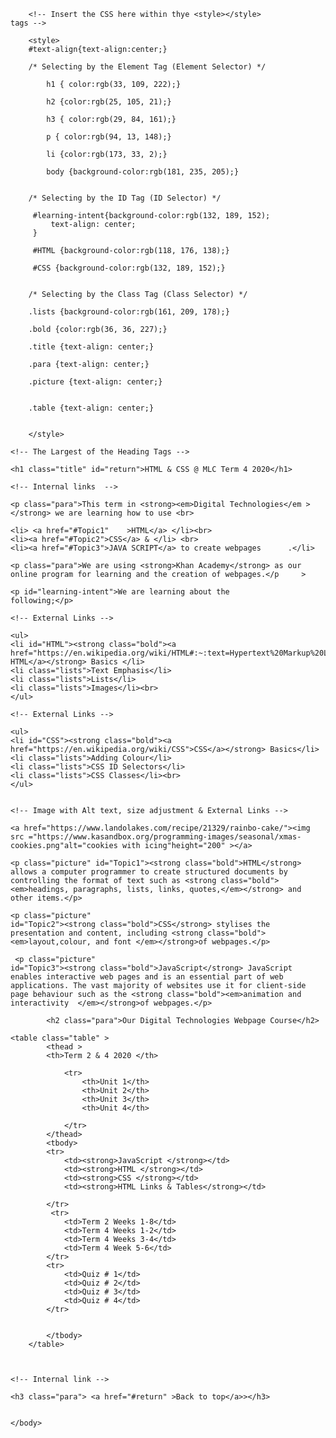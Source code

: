 <!DOCTYPE html>
<html>
    <head>
        <meta charset="utf-8">
        <title>Year 8 HTML & CSS Units 1-3</title>
        
        <!-- Insert the CSS here within thye <style></style>            tags -->
        
        <style>
        #text-align{text-align:center;}
        
        /* Selecting by the Element Tag (Element Selector) */ 
         
            h1 { color:rgb(33, 109, 222);}
            
            h2 {color:rgb(25, 105, 21);}
            
            h3 { color:rgb(29, 84, 161);}
            
            p { color:rgb(94, 13, 148);}
            
            li {color:rgb(173, 33, 2);}
            
            body {background-color:rgb(181, 235, 205);}
            
            
        /* Selecting by the ID Tag (ID Selector) */ 
       
         #learning-intent{background-color:rgb(132, 189, 152);
             text-align: center;
         }
         
         #HTML {background-color:rgb(118, 176, 138);}  
         
         #CSS {background-color:rgb(132, 189, 152);} 
         

        /* Selecting by the Class Tag (Class Selector) */ 
        
        .lists {background-color:rgb(161, 209, 178);}
        
        .bold {color:rgb(36, 36, 227);}
        
        .title {text-align: center;}
        
        .para {text-align: center;}
        
        .picture {text-align: center;}
        
        
        .table {text-align: center;}
         
            
        </style>
        
</head>
    <body>
    
    <!-- The Largest of the Heading Tags -->
    
    <h1 class="title" id="return">HTML & CSS @ MLC Term 4 2020</h1> 
    
    <!-- Internal links  -->
    
    <p class="para">This term in <strong><em>Digital Technologies</em ></strong> we are learning how to use <br>
    
    <li> <a href="#Topic1"    >HTML</a> </li><br>
    <li><a href="#Topic2">CSS</a> & </li> <br> 
    <li><a href="#Topic3">JAVA SCRIPT</a> to create webpages      .</li>
     
    <p class="para">We are using <strong>Khan Academy</strong> as our            online program for learning and the creation of webpages.</p     >
     
    <p id="learning-intent">We are learning about the               following;</p>
      
    <!-- External Links -->
      
    <ul>    
    <li id="HTML"><strong class="bold"><a href="https://en.wikipedia.org/wiki/HTML#:~:text=Hypertext%20Markup%20Language%20(HTML)%20is,scripting%20languages%20such%20as%20JavaScript."> HTML</a></strong> Basics </li>
    <li class="lists">Text Emphasis</li>
    <li class="lists">Lists</li>
    <li class="lists">Images</li><br>
    </ul>

    <!-- External Links -->

    <ul>
    <li id="CSS"><strong class="bold"><a href="https://en.wikipedia.org/wiki/CSS">CSS</a></strong> Basics</li>
    <li class="lists">Adding Colour</li>
    <li class="lists">CSS ID Selectors</li>
    <li class="lists">CSS Classes</li><br>
    </ul>
    

    <!-- Image with Alt text, size adjustment & External Links -->
    
    <a href="https://www.landolakes.com/recipe/21329/rainbo-cake/"><img src ="https://www.kasandbox.org/programming-images/seasonal/xmas-cookies.png"alt="cookies with icing"height="200" ></a> 

    <p class="picture" id="Topic1"><strong class="bold">HTML</strong> allows a computer programmer to create structured documents by controlling the format of text such as <strong class="bold"><em>headings, paragraphs, lists, links, quotes,</em></strong> and other items.</p>

    <p class="picture"
    id="Topic2"><strong class="bold">CSS</strong> stylises the presentation and content, including <strong class="bold"><em>layout,colour, and font </em></strong>of webpages.</p>
    
     <p class="picture"
    id="Topic3"><strong class="bold">JavaScript</strong> JavaScript enables interactive web pages and is an essential part of web applications. The vast majority of websites use it for client-side page behaviour such as the <strong class="bold"><em>animation and interactivity  </em></strong>of webpages.</p>
    
            <h2 class="para">Our Digital Technologies Webpage Course</h2>

    <table class="table" >
            <thead >
            <th>Term 2 & 4 2020 </th>
          
                <tr>
                    <th>Unit 1</th>
                    <th>Unit 2</th>
                    <th>Unit 3</th>
                    <th>Unit 4</th>
                    
                </tr>
            </thead>
            <tbody>
            <tr>
                <td><strong>JavaScript </strong></td>
                <td><strong>HTML </strong></td>
                <td><strong>CSS </strong></td>
                <td><strong>HTML Links & Tables</strong></td>
                
            </tr>
             <tr>
                <td>Term 2 Weeks 1-8</td>
                <td>Term 4 Weeks 1-2</td>
                <td>Term 4 Weeks 3-4</td>
                <td>Term 4 Week 5-6</td>
            </tr>
            <tr>
                <td>Quiz # 1</td>
                <td>Quiz # 2</td>
                <td>Quiz # 3</td>
                <td>Quiz # 4</td>
            </tr>
                
                
            </tbody>
        </table>
    
    

    <!-- Internal link -->
    
    <h3 class="para"> <a href="#return" >Back to top</a>></h3>


    </body>
</html>
